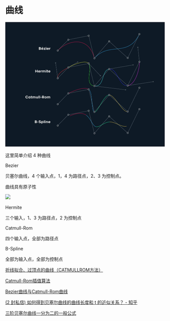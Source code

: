# 曲线

![](../../../../.gitbook/assets/a592dd03ded9aa6.jpg)

这里简单介绍 4 种曲线

Bezier

贝塞尔曲线，4 个输入点，1，4 为路径点，2、3 为控制点。

曲线具有原子性

![](../../../../.gitbook/assets/-7e2c1f463d9be134%20\(1\).png)

Hermite

三个输入，1、3 为路径点，2 为控制点

Catmull-Rom

四个输入点，全部为路径点

B-Spline

全部为输入点，全部为控制点

[折线拟合、过顶点的曲线（CATMULLROM方法）](https://www.freesion.com/article/6828246732/)

[Catmull-Rom插值算法](https://blog.csdn.net/wsf09/article/details/103453496)

[Bezier曲线与Catmull-Rom曲线](https://blog.csdn.net/u012154588/article/details/98977717)

[(2 封私信) 如何得到贝塞尔曲线的曲线长度和 t 的近似关系？ - 知乎](https://www.zhihu.com/question/27715729)

[三阶贝塞尔曲线一分为二的一般公式](http://www.360doc.com/content/16/0101/20/1489589\_524673502.shtml)
